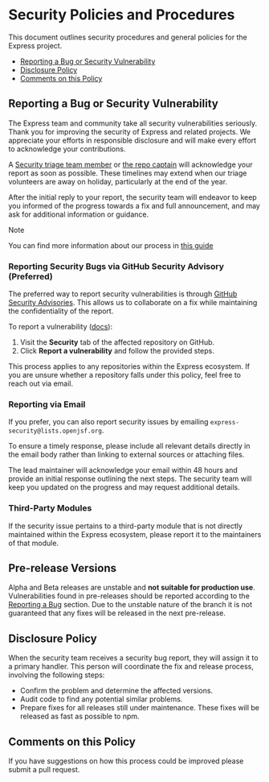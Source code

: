 # Security Policies and Procedures

This document outlines security procedures and general policies for the Express
project.

  * [Reporting a Bug or Security Vulnerability](#reporting-a-bug-or-security-vulnerability)
  * [Disclosure Policy](#disclosure-policy)
  * [Comments on this Policy](#comments-on-this-policy)

## Reporting a Bug or Security Vulnerability  

The Express team and community take all security vulnerabilities seriously. 
Thank you for improving the security of Express and related projects. 
We appreciate your efforts in responsible disclosure and will make every effort 
to acknowledge your contributions.  

A [Security triage team member](https://github.com/expressjs/security-wg#security-triage-team) 
or [the repo captain](https://github.com/expressjs/discussions/blob/HEAD/docs/contributing/captains_and_committers.md) 
will acknowledge your report as soon as possible. 
These timelines may extend when our triage 
volunteers are away on holiday, particularly at the end of the year.

After the initial reply to your report, the security team will
endeavor to keep you informed of the progress towards a fix and full
announcement, and may ask for additional information or guidance.

> [!NOTE]  
> You can find more information about our process in [this guide](https://github.com/expressjs/security-wg/blob/main/docs/handle_security_reports.md)


### Reporting Security Bugs via GitHub Security Advisory (Preferred)  

The preferred way to report security vulnerabilities is through 
[GitHub Security Advisories](https://github.com/advisories). 
This allows us to collaborate on a fix while maintaining the 
confidentiality of the report.  

To report a vulnerability
([docs](https://docs.github.com/en/code-security/security-advisories/guidance-on-reporting-and-writing-information-about-vulnerabilities/privately-reporting-a-security-vulnerability)):  
1. Visit the **Security** tab of the affected repository on GitHub.  
2. Click **Report a vulnerability** and follow the provided steps.  

This process applies to any repositories within the Express ecosystem. 
If you are unsure whether a repository falls under this policy, 
feel free to reach out via email.  

### Reporting via Email  

If you prefer, you can also report security issues by emailing `express-security@lists.openjsf.org`.  

To ensure a timely response, please include all relevant details directly in the email body rather than linking to external sources or attaching files.  

The lead maintainer will acknowledge your email within 48 hours and provide an initial response outlining the next steps. The security team will keep you updated on the progress and may request additional details.  

### Third-Party Modules  

If the security issue pertains to a third-party module that is not directly maintained within the Express ecosystem, please report it to the maintainers of that module.  

## Pre-release Versions

Alpha and Beta releases are unstable and **not suitable for production use**.
Vulnerabilities found in pre-releases should be reported according to the [Reporting a Bug](#reporting-a-bug-or-security-vulnerability) section.
Due to the unstable nature of the branch it is not guaranteed that any fixes will be released in the next pre-release.

## Disclosure Policy

When the security team receives a security bug report, they will assign it to a
primary handler. This person will coordinate the fix and release process,
involving the following steps:

  * Confirm the problem and determine the affected versions.
  * Audit code to find any potential similar problems.
  * Prepare fixes for all releases still under maintenance. These fixes will be
    released as fast as possible to npm.

## Comments on this Policy

If you have suggestions on how this process could be improved please submit a
pull request.
